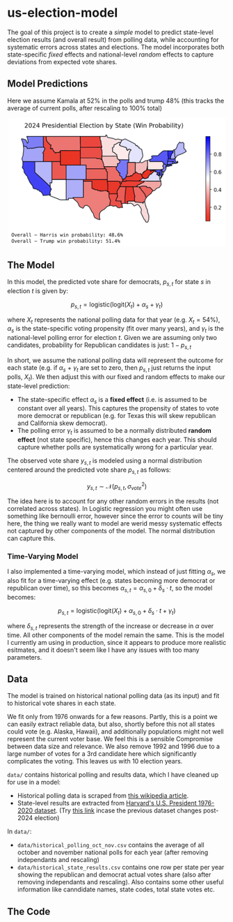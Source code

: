 # us-election-model

The goal of this project is to create a *simple* model to predict state-level election results (and overall result) from polling data, while accounting for systematic errors across states and elections. The model incorporates both state-specific *fixed* effects and national-level *random* effects to capture deviations from expected vote shares.


## Model Predictions

Here we assume Kamala at 52% in the polls and trump 48% (this tracks the average of current polls, after rescaling to 100% total)

<img src="./output/time_varying_model_21_sep_polls.png" alt="Alt text" width="500" style="display: block; margin: 0 auto;">


## The Model

In this model, the predicted vote share for democrats, $p_{s,t}$ for state $s$ in election $t$ is given by:
     
$$p_{s,t} = \text{logistic}(\text{logit}(X_{t}) + \alpha_s + \gamma_t)$$

where $X_{t}$ represents the national polling data for that year (e.g. $X_{t} = 54$%), $\alpha_s$ is the state-specific voting propensity (fit over many years), and $\gamma_t$ is the national-level polling error for election $t$. Given we are assuming only two candidates, probability for Republican candidates is just: $1 - p_{s,t}$

In short, we assume the national polling data will represent the outcome for each state (e.g. if  $\alpha_s$ + $\gamma_t$ are set to zero, then $p_{s,t}$ just returns the input polls, $X_{t}$). We then adjust this with our fixed and random effects to make our state-level prediction:
- The state-specific effect $\alpha_s$ is a **fixed effect** (i.e. is assumed to be constant over all years). This captures the propensity of states to vote more democrat or republican (e.g. for Texas this will skew republican and California skew democrat).
- The polling error $\gamma_t$ is assumed to be a normally distributed **random effect** (not state specific), hence this changes each year. This should capture whether polls are systematically wrong for a particular year.

The observed vote share $y_{s,t}$ is modeled using a normal distribution centered around the predicted vote share $p_{s,t}$ as follows:

$$y_{s,t} \sim \mathcal{N}(p_{s,t}, \sigma_{vote}^2)$$

The idea here is to account for any other random errors in the results (not correlated across states). In Logistic regression you might often use something like bernoulli error, however since the error to counts will be tiny here, the thing we really want to model are werid messy systematic effects not captured by other components of the model. The normal distribution can capture this.

### Time-Varying Model

I also implemented a time-varying model, which instead of just fitting $\alpha_s$, we also fit for a time-varying effect (e.g. states becoming more democrat or republican over time), so this becomes $\alpha_{s,t} = \alpha_{s,0} + \delta_{s} \cdot t$, so the model becomes:

$$p_{s,t} = \text{logistic}(\text{logit}(X_{t}) + \alpha_{s,0} + \delta_{s} \cdot t + \gamma_t)$$

where $\delta_{s,t}$ represents the strength of the increase or decrease in $\alpha$ over time. All other components of the model remain the same. This is the model I currently am using in production, since it appears to produce more realistic esitmates, and it doesn't seem like I have any issues with too many parameters.

## Data

The model is trained on historical national polling data (as its input) and fit to historical vote shares in each state. 

We fit only from 1976 onwards for a few reasons. Partly, this is a point we can easily extract reliable data, but also, shortly before this not all states could vote (e.g. Alaska, Hawaii), and additionally populations might not well represent the current voter base. We feel this is a sensible Compromise between data size and relevance. We also remove 1992 and 1996 due to a large number of votes for a 3rd candidate here which significantly complicates the voting. This leaves us with 10 election years. 

`data/` contains historical polling and results data, which I have cleaned up for use in a model: 
- Historical polling data is scraped from [this wikipedia article](https://en.wikipedia.org/wiki/Polling_for_United_States_presidential_elections).
- State-level results are extracted from [Harvard's U.S. President 1976-2020 dataset](https://dataverse.harvard.edu/dataset.xhtml?persistentId=doi:10.7910/DVN/42MVDX&version=8.0). (Try [this link](https://dataverse.harvard.edu/dataverse/medsl_election_returns) incase the previous dataset changes post-2024 election)

In `data/`:
- `data/historical_polling_oct_nov.csv` contains the average of all october and november national polls for each year (after removing independants and rescaling)
- `data/historical_state_results.csv` contains one row per state per year showing the republican and democrat actual votes share (also after removing independants and rescaling). Also contains some other useful information like canndidate names, state codes, total state votes etc.


## The Code
